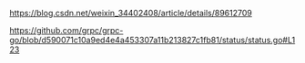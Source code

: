 https://blog.csdn.net/weixin_34402408/article/details/89612709


https://github.com/grpc/grpc-go/blob/d590071c10a9ed4e4a453307a11b213827c1fb81/status/status.go#L123
